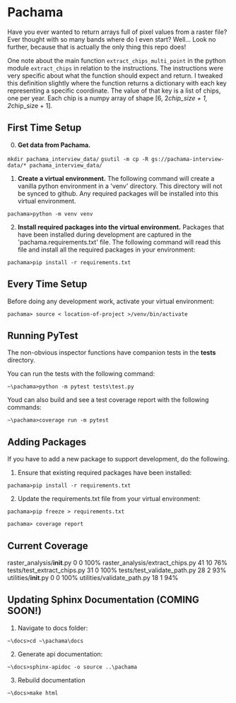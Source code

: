 # Pachama
Have you ever wanted to return arrays full of pixel values from a raster file? Ever thought with so many bands where do I even start? Well... Look no further, because that is actually the only thing this repo does! 

One note about the main function `extract_chips_multi_point` in the python module `extract_chips` in relation to the instructions. The instructions were very specific about what the function should expect and return. I tweaked this definition slightly where the function returns a dictionary with each key representing a specific coordinate. The value of that key is a list of chips, one per year. Each chip is a numpy array of shape [6, 2*chip_size + 1, 2*chip_size + 1]. 


## First Time Setup

0. __Get data from Pachama.__

`mkdir pachama_interview_data/`
`gsutil -m cp -R gs://pachama-interview-data/* pachama_interview_data/`


1. __Create a virtual environment.__ The following command will create a vanilla python environment in a 'venv' directory. This directory will not be synced to github. Any required packages will be installed into this virtual environment.

`pachama>python -m venv venv`

2. __Install required packages into the virtual environment.__ Packages that have been installed during development are captured in the 'pachama.requirements.txt' file. The following command will read this file and install all the required packages in your environment:

`pachama>pip install -r requirements.txt`

## Every Time Setup
Before doing any development work, activate your virtual environment:

`pachama> source < location-of-project >/venv/bin/activate`

## Running PyTest
The non-obvious inspector functions have companion tests in the __tests__ directory.

You can run the tests with the following command:

`~\pachama>python -m pytest tests\test.py`

Youd can also build and see a test coverage report with the following commands:

`~\pachama>coverage run -m pytest `
## Adding Packages
If you have to add a new package to support development, do the following.
1. Ensure that existing required packages have been installed:

`pachama>pip install -r requirements.txt`

2. Update the requirements.txt file from your virtual environment:

`pachama>pip freeze > requirements.txt`

`pachama> coverage report`

## Current Coverage
raster_analysis/__init__.py            0      0   100%
raster_analysis/extract_chips.py      41     10    76%
tests/test_extract_chips.py           31      0   100%
tests/test_validate_path.py           28      2    93%
utilities/__init__.py                  0      0   100%
utilities/validate_path.py            18      1    94%
## Updating Sphinx Documentation (COMING SOON!)
1. Navigate to docs folder:

`~\docs>cd ~\pachama\docs`

2. Generate api documentation:

`~\docs>sphinx-apidoc -o source ..\pachama`

3. Rebuild documentation

`~\docs>make html`


